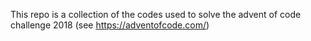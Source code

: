 This repo is a collection of the codes used to solve the advent of code challenge 2018 (see https://adventofcode.com/)
